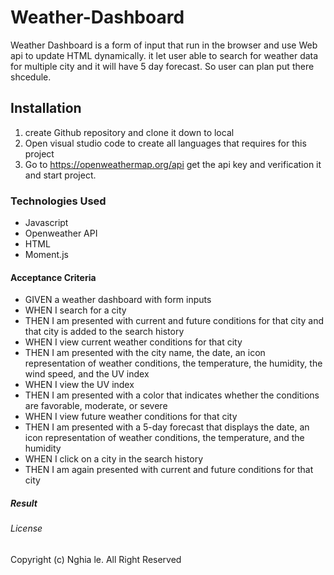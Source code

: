 # Weather-Dashboard
Weather Dashboard is a form of input that run in the browser and use Web api to update HTML dynamically. it let user able to search for weather data for multiple city and it will have 5 day forecast. So user can plan put there shcedule.
## Installation
1. create Github repository and clone it down to local
2. Open visual studio code to create all languages that requires for this project
3. Go to https://openweathermap.org/api get the api key and verification it and start project.
### Technologies Used 
- Javascript
- Openweather API
- HTML 
- Moment.js
#### Acceptance Criteria
- GIVEN a weather dashboard with form inputs
- WHEN I search for a city
- THEN I am presented with current and future conditions for that city and that city is added to the search history
- WHEN I view current weather conditions for that city
- THEN I am presented with the city name, the date, an icon representation of weather conditions, the temperature, the humidity, the wind speed, and the UV index
- WHEN I view the UV index
- THEN I am presented with a color that indicates whether the conditions are favorable, moderate, or severe
- WHEN I view future weather conditions for that city
- THEN I am presented with a 5-day forecast that displays the date, an icon representation of weather conditions, the temperature, and the humidity
- WHEN I click on a city in the search history
- THEN I am again presented with current and future conditions for that city
##### Result

###### License
Copyright (c) Nghia le. All Right Reserved
